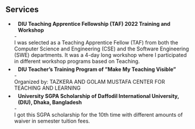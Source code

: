 ## Services

- <h4 style="margin:0 10px 0;">DIU Teaching Apprentice Fellowship (TAF) 2022 Training and Workshop</h4>
  - <p style="margin:0 0 5px;">I was selected as a Teaching Apprentice Fellow (TAF) from both the Computer Science and Engineering (CSE) and the Software Engineering (SWE) departments. It was a 4-day long workshop where I participated in different workshop programs based on Teaching.</p>

- <h4 style="margin:0 10px 0;">DIU Teacher’s Training Program of ”Make My Teaching Visible”</h4>
  - <p style="margin:0 0 5px;">Organized by: TAZKERA AND GOLAM MUSTAFA CENTER FOR TEACHING AND LEARNING</p>

- <h4 style="margin:0 10px 0;">University SGPA Scholarship of Daffodil International University, (DIU), Dhaka, Bangladesh</h4>
  - <p style="margin:0 0 5px;">I got this SGPA scholarship for the 10th time with different amounts of waiver in semester tuition fees.</p>
